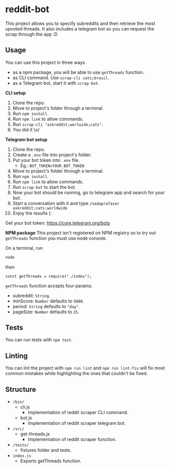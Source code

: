 # reddit-bot

This project allows you to specify subreddits and then retrieve the most upvoted threads. It also includes a telegram bot so you can request the scrap through the app :D

## Usage

You can use this project in three ways

-   as a npm package, you will be able to use `getThreads` function.
-   as CLI command. Use `scrap-cli cats;brasil`.
-   as a Telegram bot, start it with `scrap-bot`.

**CLI setup**

1. Clone the repo.
2. Move to project's folder through a terminal.
3. Run `npm install`.
4. Run `npm link` to allow commands.
5. Run `scrap-cli "askreddit;worlwide;cats"`.
6. You did it \o/

**Telegram bot setup**

1. Clone the repo.
2. Create a `.env` file into project's folder.
3. Put your bot token into `.env` file.
    - Eg.: `BOT_TOKEN=YOUR_BOT_TOKEN`
4. Move to project's folder through a terminal.
5. Run `npm install`.
6. Run `npm link` to allow commands.
7. Run `scrap-bot` to start the bot.
8. Now your bot should be running, go to telegram app and search for your bot.
9. Start a conversation with it and type `/nadaprafazer askreddit;cats;worldwide`
10. Enjoy the results (:

Get your bot token: https://core.telegram.org/bots

**NPM package**
This project isn't registered on NPM registry so to try out `getThreads` function you must use node console.

On a terminal, run

```bash
node
```

then

```node
const getThreads = require("./index");
```

`getThreads` function accepts four params:

-   subreddit: `String`.
-   minScore: `Number` defaults to `5000`.
-   period: `String` defaults to `"day"`.
-   pageSize: `Number` defaults to `25`.

## Tests

You can run tests with `npm test`.

## Linting

You can lint the project with `npm run lint` and `npm run lint-fix` will fix most common mistakes while highlighting the ones that couldn't be fixed.

## Structure

-   `/bin/`
    -   cli.js
        -   Implementation of reddit scraper CLI command.
    -   bot.js
        -   Implementation of reddit scraper telegram bot.
-   `/src/`
    -   get-threads.js
        -   Implementation of reddit scraper function.
-   `/tests/`
    -   fixtures folder and tests.
-   `index.js`
    -   Exports getThreads function.
